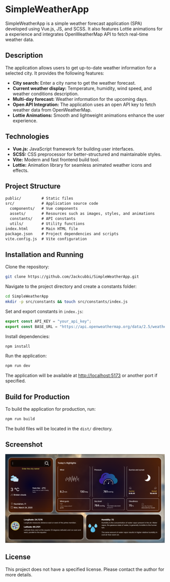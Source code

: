 # SimpleWeatherApp

SimpleWeatherApp is a simple weather forecast application (SPA) developed using Vue.js, JS, and SCSS. 
It also features Lottie animations for a experience and integrates OpenWeatherMap API to fetch real-time weather data.

## Description

The application allows users to get up-to-date weather information for a selected city. It provides the following features:

- **City search:** Enter a city name to get the weather forecast.
- **Current weather display:** Temperature, humidity, wind speed, and weather conditions description.
- **Multi-day forecast:** Weather information for the upcoming days.
- **Open API Integration:** The application uses an open API key to fetch weather data from OpenWeatherMap.
- **Lottie Animations:** Smooth and lightweight animations enhance the user experience.

## Technologies

- **Vue.js:** JavaScript framework for building user interfaces.
- **SCSS:** CSS preprocessor for better-structured and maintainable styles.
- **Vite:** Modern and fast frontend build tool.
- **Lottie:** Animation library for seamless animated weather icons and effects.

## Project Structure

```
public/         # Static files
src/            # Application source code
  components/   # Vue components
  assets/       # Resources such as images, styles, and animations
  constants/    # API constants
  utils/        # Utility functions
index.html      # Main HTML file
package.json    # Project dependencies and scripts
vite.config.js  # Vite configuration
```

## Installation and Running

Clone the repository:

```sh
git clone https://github.com/Jackcubbi/SimpleWeatherApp.git
```

Navigate to the project directory and create a constants folder:

```sh
cd SimpleWeatherApp
mkdir -p src/constants && touch src/constants/index.js
```

Set and export constants in `index.js`:

```js
export const API_KEY = "your_api_key";
export const BASE_URL = "https://api.openweathermap.org/data/2.5/weather";
```

Install dependencies:

```sh
npm install
```

Run the application:

```sh
npm run dev
```

The application will be available at [http://localhost:5173](http://localhost:5173) or another port if specified.

## Build for Production

To build the application for production, run:

```sh
npm run build
```

The build files will be located in the `dist/` directory.

## Screenshot

![SimpleWeatherApp Screenshot](screenshot.png)

## License

This project does not have a specified license. Please contact the author for more details.

